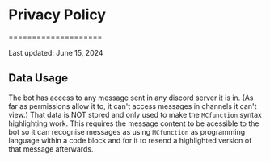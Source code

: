 # Privacy Policy
====================

Last updated: June 15, 2024

## Data Usage
The bot has access to any message sent in any discord server it is in. (As far as permissions allow it to, it can't access messages in channels it can't view.) That data is NOT stored and only used to make the `MCfunction` syntax highlighting work. This requires the message content to be acessible to the bot so it can recognise messages as using `MCfunction` as programming language within a code block and for it to resend a highlighted version of that message afterwards.
